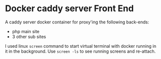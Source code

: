 # Docker caddy server Front End

A caddy server docker container for proxy'ing the following back-ends:
 - php main site
 - 3 other sub sites

I used linux `screen` command to start virtual terminal with docker 
running in it in the background. Use `screen -ls` to see running
screens and re-attach.

